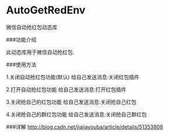 # AutoGetRedEnv
微信自动抢红包动态库

###功能介绍

此动态库用于微信自动抢红包.

###使用方法

1.关闭自动抢红包功能(默认)
给自己发送消息:关闭红包插件

2.打开自动抢红包功能
给自己发送消息:打开红包插件

3.关闭抢自己的红包功能
给自己发送消息:关闭抢自己红包

4.关闭抢自己的群红包功能
给自己发送消息:关闭抢自己群红包


###详解
http://blog.csdn.net/jiajiayouba/article/details/51353808
